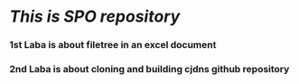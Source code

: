 # ***This is SPO repository***

### 1st Laba is about filetree in an excel document

### 2nd Laba is about cloning and building cjdns github repository
